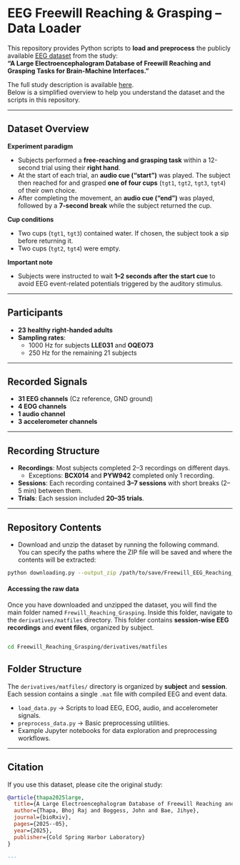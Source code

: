 # EEG Freewill Reaching & Grasping – Data Loader

This repository provides Python scripts to **load and preprocess** the publicly available [EEG dataset](https://figshare.com/articles/dataset/A_Large_Electroencephalogram_Database_of_Freewill_Reaching_and_Grasping_Tasks_for_Brain_Machine_Interfaces/28632599?file=57518986) from the study:  
**“A Large Electroencephalogram Database of Freewill Reaching and Grasping Tasks for Brain-Machine Interfaces.”**

The full study description is available [here](https://www.biorxiv.org/content/10.1101/2025.05.09.653170v1.abstract).  
Below is a simplified overview to help you understand the dataset and the scripts in this repository.  

---

## Dataset Overview

**Experiment paradigm**  
- Subjects performed a **free-reaching and grasping task** within a 12-second trial using their **right hand**.  
- At the start of each trial, an **audio cue (“start”)** was played. The subject then reached for and grasped **one of four cups** (`tgt1`, `tgt2`, `tgt3`, `tgt4`) of their own choice.  
- After completing the movement, an **audio cue (“end”)** was played, followed by a **7-second break** while the subject returned the cup.  

**Cup conditions**  
- Two cups (`tgt1`, `tgt3`) contained water. If chosen, the subject took a sip before returning it.  
- Two cups (`tgt2`, `tgt4`) were empty.  

**Important note**  
- Subjects were instructed to wait **1–2 seconds after the start cue** to avoid EEG event-related potentials triggered by the auditory stimulus.  

---

## Participants
- **23 healthy right-handed adults**  
- **Sampling rates**:  
  - 1000 Hz for subjects **LLE031** and **OQEO73**  
  - 250 Hz for the remaining 21 subjects  

---

##  Recorded Signals
- **31 EEG channels** (Cz reference, GND ground)  
- **4 EOG channels**  
- **1 audio channel**  
- **3 accelerometer channels**  

---

## Recording Structure
- **Recordings**: Most subjects completed 2–3 recordings on different days.  
  - Exceptions: **BCX014** and **PYW942** completed only 1 recording.  
- **Sessions**: Each recording contained **3–7 sessions** with short breaks (2–5 min) between them.  
- **Trials**: Each session included **20–35 trials**.  

---

##  Repository Contents
- Download and unzip the dataset by running the following command.  
  You can specify the paths where the ZIP file will be saved and where the contents will be extracted:

```bash
python downloading.py --output_zip /path/to/save/Freewill_EEG_Reaching_Grasping.zip --extract_dir /path/to/extract/EEG_Dataset
```

#### Accessing the raw data 

Once you have downloaded and unzipped the dataset, you will find the main folder named `Frewill_Reaching_Grasping`. Inside this folder, navigate to the `derivatives/matfiles` directory. This folder contains **session-wise EEG recordings** and **event files**, organized by subject.

```bash

cd Freewill_Reaching_Grasping/derivatives/matfiles
```

## Folder Structure  

The `derivatives/matfiles/` directory is organized by **subject** and **session**. Each session contains a single `.mat` file with compiled EEG and event data.  






- `load_data.py` → Scripts to load EEG, EOG, audio, and accelerometer signals.  
- `preprocess_data.py` → Basic preprocessing utilities.  
- Example Jupyter notebooks for data exploration and preprocessing workflows.  

---

##  Citation
If you use this dataset, please cite the original study:  

```bibtex
@article{thapa2025large,
  title={A Large Electroencephalogram Database of Freewill Reaching and Grasping Tasks for Brain Machine Interfaces},
  author={Thapa, Bhoj Raj and Boggess, John and Bae, Jihye},
  journal={bioRxiv},
  pages={2025--05},
  year={2025},
  publisher={Cold Spring Harbor Laboratory}
}

---


